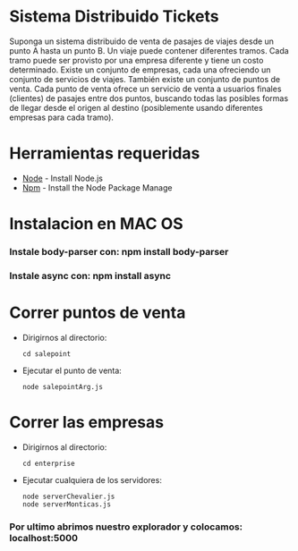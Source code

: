 Sistema Distribuido Tickets
===============================
Suponga un sistema distribuido de venta de pasajes de viajes desde un punto A hasta un punto B. Un viaje puede contener diferentes tramos. Cada tramo puede ser provisto por una empresa diferente y tiene un costo determinado. Existe un conjunto de empresas, cada una ofreciendo un conjunto de servicios de viajes. También existe un conjunto de puntos de venta. Cada punto de venta ofrece un servicio de venta a usuarios finales (clientes) de pasajes entre dos puntos, buscando todas las posibles formas de llegar desde el origen al destino (posiblemente usando diferentes empresas para cada tramo).

Herramientas requeridas
=======================
* [Node] - Install Node.js
* [Npm] - Install the Node Package Manage

[Node]: https://nodejs.org
[Npm]: https://www.npmjs.com/

Instalacion en MAC OS
==================
### Instale body-parser con: npm install body-parser
### Instale async con: npm install async

Correr puntos de venta
===========================
- Dirigirnos al directorio:
	```
	cd salepoint 
	```
	
- Ejecutar el punto de venta:
	``` 
	node salepointArg.js 
	```
	
Correr las empresas
===========================
- Dirigirnos al directorio:
	```
	cd enterprise 
	```
	
- Ejecutar cualquiera de los servidores:
	``` 
	node serverChevalier.js 
	node serverMonticas.js
	```
### Por ultimo abrimos nuestro explorador y colocamos: localhost:5000 

